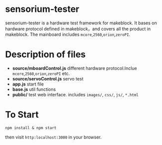 # sensorium-tester
sensorium-tester is a hardware test framework for makeblock. It bases on hardware protocol defined in makeblock，and covers
all the product in makeblock. The mainboard includes `mcore`,`2560`,`orion`,`zeroPI`.


# Description of files

- **source/mboardControl.js** different hardware protocol.Inclue `mcore`,`2560`,`orion`,`zeroPI` etc.
- **source/servoControl.js** servo test
- **app.js** start file
- **base.js** util functions
- **public/**  test web interface. includes `images/`, `css/`, `js/`, `*.html`

# To Start
    
    npm install & npm start

then visit `http:localhost:3000` in your browser.